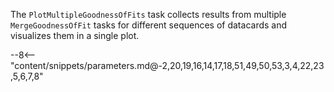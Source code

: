 The `PlotMultipleGoodnessOfFits` task collects results from multiple `MergeGoodnessOfFit` tasks for different sequences of datacards and visualizes them in a single plot.

<div class="dhi_parameter_table">

--8<-- "content/snippets/parameters.md@-2,20,19,16,14,17,18,51,49,50,53,3,4,22,23,5,6,7,8"

</div>
